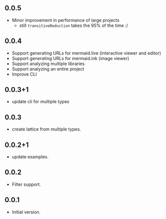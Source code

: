 ## 0.0.5
- Minor improvement in performance of large projects 
    - still `transitiveReduction` takes the 95% of the time :/

## 0.0.4
- Support generating URLs for mermaid.live (interactive viewer and editor)
- Support generating URLs for mermaid.ink  (image viewer)
- Support analyzing multiple libraries
- Support analyzing an entire project
- Improve CLI 

## 0.0.3+1
- update cli for multiple types

## 0.0.3
- create lattice from multiple types.

## 0.0.2+1
- update examples.

## 0.0.2

- Filter support.
## 0.0.1

- Initial version.
